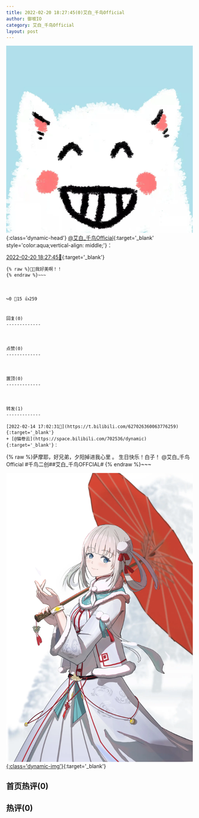```yaml
---
title: 2022-02-20 18:27:45(0)艾白_千鸟Official
author: 御坂IO
category: 艾白_千鸟Official
layout: post
---
```


![img](/images/9ae8b9445fd0665cc014d9080156a45271be73c6.jpg){:class='dynamic-head'}
[@艾白_千鸟Official](https://space.bilibili.com/334537711/dynamic){:target='_blank' style='color:aqua;vertical-align: middle;'}：

[2022-02-20 18:27:45🔗](https://t.bilibili.com/629274835570951574){:target='_blank'}

~~~
{% raw %}🤤🤤我好美啊！！
{% endraw %}~~~



↪️0 💬15 👍259


回复(0)
-------------



点赞(0)
-------------



置顶(0)
-------------



转发(1)
-------------

[2022-02-14 17:02:31🔗](https://t.bilibili.com/627026360063776259){:target='_blank'}
+ [@猫卷云](https://space.bilibili.com/702536/dynamic){:target='_blank'}：
~~~
{% raw %}萨摩耶，好兄弟，夕阳掉进我心里 。
生日快乐！白子！
@艾白_千鸟Official 
#千鸟二创##艾白_千鸟OFFCIAL# 
{% endraw %}~~~


[![img](/images/e0fe20be7289715dc99efcbf9ef241e44f805858.jpg){:class='dynamic-img'}](/images/e0fe20be7289715dc99efcbf9ef241e44f805858.jpg){:target='_blank'}




首页热评(0)
-------------



热评(0)
-------------



